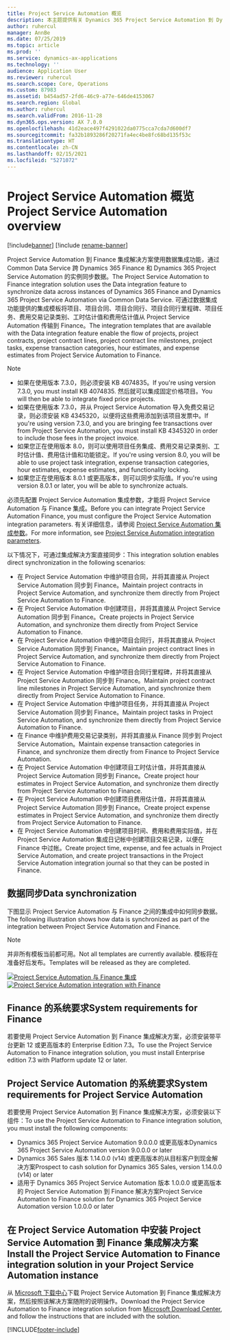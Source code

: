 ```yaml
---
title: Project Service Automation 概览
description: 本主题提供有关 Dynamics 365 Project Service Automation 到 Dynamics 365 Finance 集成解决方案的信息。
author: ruhercul
manager: AnnBe
ms.date: 07/25/2019
ms.topic: article
ms.prod: ''
ms.service: dynamics-ax-applications
ms.technology: ''
audience: Application User
ms.reviewer: ruhercul
ms.search.scope: Core, Operations
ms.custom: 87983
ms.assetid: b454ad57-2fd6-46c9-a77e-646de4153067
ms.search.region: Global
ms.author: ruhercul
ms.search.validFrom: 2016-11-28
ms.dyn365.ops.version: AX 7.0.0
ms.openlocfilehash: 41d2eace497f4291022da0775cca7cda7d600df7
ms.sourcegitcommit: fa32b1893286f20271fa4ec4be8fc68bd135f53c
ms.translationtype: HT
ms.contentlocale: zh-CN
ms.lasthandoff: 02/15/2021
ms.locfileid: "5271072"
---
```

# <a name="project-service-automation-overview"></a><span data-ttu-id="9d818-103">Project Service Automation 概览</span><span class="sxs-lookup"><span data-stu-id="9d818-103">Project Service Automation overview</span></span>

[!include[banner](../includes/banner.md)]
[!include [rename-banner](~/includes/cc-data-platform-banner.md)]

<span data-ttu-id="9d818-104">Project Service Automation 到 Finance 集成解决方案使用数据集成功能，通过 Common Data Service 跨 Dynamics 365 Finance 和 Dynamics 365 Project Service Automation 的实例同步数据。</span><span class="sxs-lookup"><span data-stu-id="9d818-104">The Project Service Automation to Finance integration solution uses the Data integration feature to synchronize data across instances of Dynamics 365 Finance and Dynamics 365 Project Service Automation via Common Data Service.</span></span> <span data-ttu-id="9d818-105">可通过数据集成功能提供的集成模板将项目、项目合同、项目合同行、项目合同行里程碑、项目任务、费用交易记录类别、工时估计值和费用估计值从 Project Service Automation 传输到 Finance。</span><span class="sxs-lookup"><span data-stu-id="9d818-105">The integration templates that are available with the Data integration feature enable the flow of projects, project contracts, project contract lines, project contract line milestones, project tasks, expense transaction categories, hour estimates, and expense estimates from Project Service Automation to Finance.</span></span>

> [!NOTE]
> - <span data-ttu-id="9d818-106">如果在使用版本 7.3.0，则必须安装 KB 4074835。</span><span class="sxs-lookup"><span data-stu-id="9d818-106">If you're using version 7.3.0, you must install KB 4074835.</span></span> <span data-ttu-id="9d818-107">然后就可以集成固定价格项目。</span><span class="sxs-lookup"><span data-stu-id="9d818-107">You will then be able to integrate fixed price projects.</span></span>
> - <span data-ttu-id="9d818-108">如果在使用版本 7.3.0，并从 Project Service Automation 导入免费交易记录，则必须安装 KB 4345320，以便将这些费用添加到该项目发票中。</span><span class="sxs-lookup"><span data-stu-id="9d818-108">If you're using version 7.3.0, and you are bringing fee transactions over from Project Service Automation, you must install KB 4345320 in order to include those fees in the project invoice.</span></span>
> - <span data-ttu-id="9d818-109">如果您正在使用版本 8.0，则可以使用项目任务集成、费用交易记录类别、工时估计值、费用估计值和功能锁定。</span><span class="sxs-lookup"><span data-stu-id="9d818-109">If you're using version 8.0, you will be able to use project task integration, expense transaction categories, hour estimates, expense estimates, and functionality locking.</span></span>
> - <span data-ttu-id="9d818-110">如果您正在使用版本 8.0.1 或更高版本，则可以同步实际值。</span><span class="sxs-lookup"><span data-stu-id="9d818-110">If you're using version 8.0.1 or later, you will be able to synchronize actuals.</span></span>

<span data-ttu-id="9d818-111">必须先配置 Project Service Automation 集成参数，才能将 Project Service Automation 与 Finance 集成。</span><span class="sxs-lookup"><span data-stu-id="9d818-111">Before you can integrate Project Service Automation Finance, you must configure the Project Service Automation integration parameters.</span></span> <span data-ttu-id="9d818-112">有关详细信息，请参阅 [Project Service Automation 集成参数](PSA-parameters.md)。</span><span class="sxs-lookup"><span data-stu-id="9d818-112">For more information, see [Project Service Automation integration parameters](PSA-parameters.md).</span></span>

<span data-ttu-id="9d818-113">以下情况下，可通过集成解决方案直接同步：</span><span class="sxs-lookup"><span data-stu-id="9d818-113">This integration solution enables direct synchronization in the following scenarios:</span></span>

- <span data-ttu-id="9d818-114">在 Project Service Automation 中维护项目合同，并将其直接从 Project Service Automation 同步到 Finance。</span><span class="sxs-lookup"><span data-stu-id="9d818-114">Maintain project contracts in Project Service Automation, and synchronize them directly from Project Service Automation to Finance.</span></span>
- <span data-ttu-id="9d818-115">在 Project Service Automation 中创建项目，并将其直接从 Project Service Automation 同步到 Finance。</span><span class="sxs-lookup"><span data-stu-id="9d818-115">Create projects in Project Service Automation, and synchronize them directly from Project Service Automation to Finance.</span></span>
- <span data-ttu-id="9d818-116">在 Project Service Automation 中维护项目合同行，并将其直接从 Project Service Automation 同步到 Finance。</span><span class="sxs-lookup"><span data-stu-id="9d818-116">Maintain project contract lines in Project Service Automation, and synchronize them directly from Project Service Automation to Finance.</span></span>
- <span data-ttu-id="9d818-117">在 Project Service Automation 中维护项目合同行里程碑，并将其直接从 Project Service Automation 同步到 Finance。</span><span class="sxs-lookup"><span data-stu-id="9d818-117">Maintain project contract line milestones in Project Service Automation, and synchronize them directly from Project Service Automation to Finance.</span></span>
- <span data-ttu-id="9d818-118">在 Project Service Automation 中维护项目任务，并将其直接从 Project Service Automation 同步到 Finance。</span><span class="sxs-lookup"><span data-stu-id="9d818-118">Maintain project tasks in Project Service Automation, and synchronize them directly from Project Service Automation to Finance.</span></span>
- <span data-ttu-id="9d818-119">在 Finance 中维护费用交易记录类别，并将其直接从 Finance 同步到 Project Service Automation。</span><span class="sxs-lookup"><span data-stu-id="9d818-119">Maintain expense transaction categories in Finance, and synchronize them directly from Finance to Project Service Automation.</span></span>
- <span data-ttu-id="9d818-120">在 Project Service Automation 中创建项目工时估计值，并将其直接从 Project Service Automation 同步到 Finance。</span><span class="sxs-lookup"><span data-stu-id="9d818-120">Create project hour estimates in Project Service Automation, and synchronize them directly from Project Service Automation to Finance.</span></span>
- <span data-ttu-id="9d818-121">在 Project Service Automation 中创建项目费用估计值，并将其直接从 Project Service Automation 同步到 Finance。</span><span class="sxs-lookup"><span data-stu-id="9d818-121">Create project expense estimates in Project Service Automation, and synchronize them directly from Project Service Automation to Finance.</span></span>
- <span data-ttu-id="9d818-122">在 Project Service Automation 中创建项目时间、费用和费用实际值，并在 Project Service Automation 集成日记帐中创建项目交易记录，以便在 Finance 中过帐。</span><span class="sxs-lookup"><span data-stu-id="9d818-122">Create project time, expense, and fee actuals in Project Service Automation, and create project transactions in the Project Service Automation integration journal so that they can be posted in Finance.</span></span>

## <a name="data-synchronization"></a><span data-ttu-id="9d818-123">数据同步</span><span class="sxs-lookup"><span data-stu-id="9d818-123">Data synchronization</span></span>

<span data-ttu-id="9d818-124">下图显示 Project Service Automation 与 Finance 之间的集成中如何同步数据。</span><span class="sxs-lookup"><span data-stu-id="9d818-124">The following illustration shows how data is synchronized as part of the integration between Project Service Automation and Finance.</span></span>

> [!NOTE]
> <span data-ttu-id="9d818-125">并非所有模板当前都可用。</span><span class="sxs-lookup"><span data-stu-id="9d818-125">Not all templates are currently available.</span></span> <span data-ttu-id="9d818-126">模板将在准备好后发布。</span><span class="sxs-lookup"><span data-stu-id="9d818-126">Templates will be released as they are completed.</span></span>

<span data-ttu-id="9d818-127">[![Project Service Automation 与 Finance 集成](./media/PSA-integration.png)](./media/PSA-integration.png)</span><span class="sxs-lookup"><span data-stu-id="9d818-127">[![Project Service Automation integration with Finance](./media/PSA-integration.png)](./media/PSA-integration.png)</span></span>

## <a name="system-requirements-for-finance"></a><span data-ttu-id="9d818-128">Finance 的系统要求</span><span class="sxs-lookup"><span data-stu-id="9d818-128">System requirements for Finance</span></span>

<span data-ttu-id="9d818-129">若要使用 Project Service Automation 到 Finance 集成解决方案，必须安装带平台更新 12 或更高版本的 Enterprise Edition 7.3。</span><span class="sxs-lookup"><span data-stu-id="9d818-129">To use the Project Service Automation to Finance integration solution, you must install Enterprise edition 7.3 with Platform update 12 or later.</span></span>

## <a name="system-requirements-for-project-service-automation"></a><span data-ttu-id="9d818-130">Project Service Automation 的系统要求</span><span class="sxs-lookup"><span data-stu-id="9d818-130">System requirements for Project Service Automation</span></span>

<span data-ttu-id="9d818-131">若要使用 Project Service Automation 到 Finance 集成解决方案，必须安装以下组件：</span><span class="sxs-lookup"><span data-stu-id="9d818-131">To use the Project Service Automation to Finance integration solution, you must install the following components:</span></span>

- <span data-ttu-id="9d818-132">Dynamics 365 Project Service Automation 9.0.0.0 或更高版本</span><span class="sxs-lookup"><span data-stu-id="9d818-132">Dynamics 365 Project Service Automation version 9.0.0.0 or later</span></span>
- <span data-ttu-id="9d818-133">Dynamics 365 Sales 版本 1.14.0.0 (v14) 或更高版本的从目标客户到现金解决方案</span><span class="sxs-lookup"><span data-stu-id="9d818-133">Prospect to cash solution for Dynamics 365 Sales, version 1.14.0.0 (v14) or later</span></span>
- <span data-ttu-id="9d818-134">适用于 Dynamics 365 Project Service Automation 版本 1.0.0.0 或更高版本的 Project Service Automation 到 Finance 解决方案</span><span class="sxs-lookup"><span data-stu-id="9d818-134">Project Service Automation to Finance solution for Dynamics 365 Project Service Automation version 1.0.0.0 or later</span></span>

## <a name="install-the-project-service-automation-to-finance-integration-solution-in-your-project-service-automation-instance"></a><span data-ttu-id="9d818-135">在 Project Service Automation 中安装 Project Service Automation 到 Finance 集成解决方案</span><span class="sxs-lookup"><span data-stu-id="9d818-135">Install the Project Service Automation to Finance integration solution in your Project Service Automation instance</span></span>

<span data-ttu-id="9d818-136">从 [Microsoft 下载中心](https://www.microsoft.com/download/details.aspx?id=57016)下载 Project Service Automation 到 Finance 集成解决方案，然后按照该解决方案随附的说明操作。</span><span class="sxs-lookup"><span data-stu-id="9d818-136">Download the Project Service Automation to Finance integration solution from [Microsoft Download Center](https://www.microsoft.com/download/details.aspx?id=57016), and follow the instructions that are included with the solution.</span></span>


[!INCLUDE[footer-include](../includes/footer-banner.md)]